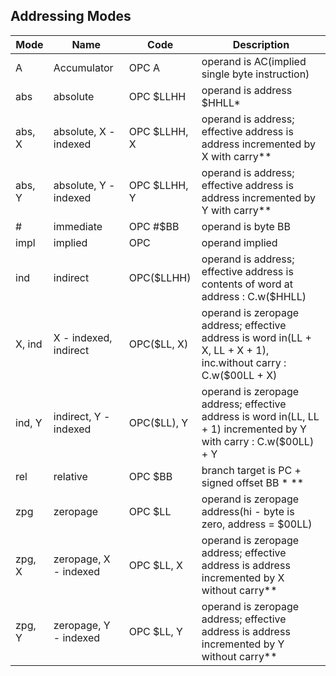## Addressing Modes

| Mode   |          Name         |     Code     |                                                   Description                                                      |
|--------|-----------------------|--------------|--------------------------------------------------------------------------------------------------------------------|
|  A     | Accumulator           | OPC A        | operand is AC(implied single byte instruction)                                                                     |
| abs    | absolute              | OPC $LLHH    | operand is address $HHLL*                                                                                          |
| abs, X | absolute, X - indexed | OPC $LLHH, X | operand is address; effective address is address incremented by X with carry**                                     |
| abs, Y | absolute, Y - indexed | OPC $LLHH, Y | operand is address; effective address is address incremented by Y with carry**                                     |
| #      | immediate             | OPC #$BB     | operand is byte BB                                                                                                 |
| impl   | implied               | OPC          | operand implied                                                                                                    |
| ind    | indirect              | OPC($LLHH)   | operand is address; effective address is contents of word at address : C.w($HHLL)                                  |
| X, ind | X - indexed, indirect | OPC($LL, X)  | operand is zeropage address; effective address is word in(LL + X, LL + X + 1), inc.without carry : C.w($00LL + X)  |
| ind, Y | indirect, Y - indexed | OPC($LL), Y  | operand is zeropage address; effective address is word in(LL, LL + 1) incremented by Y with carry : C.w($00LL) + Y |
| rel    | relative              | OPC $BB      | branch target is PC + signed offset BB * **                                                                        |
| zpg    | zeropage              | OPC $LL      | operand is zeropage address(hi - byte is zero, address = $00LL)                                                    |
| zpg, X | zeropage, X - indexed | OPC $LL, X   | operand is zeropage address; effective address is address incremented by X without carry**                         |
| zpg, Y | zeropage, Y - indexed | OPC $LL, Y   | operand is zeropage address; effective address is address incremented by Y without carry**                         |
